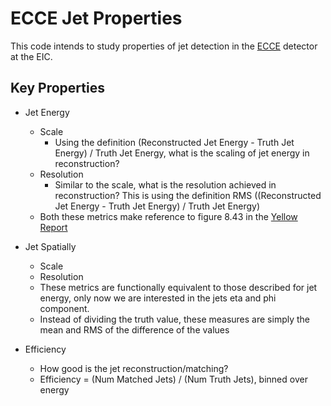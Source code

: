 # ECCE Jet Properties
This code intends to study properties of jet detection in the [ECCE](https://www.ecce-eic.org/) detector at the EIC.  

## Key Properties
* Jet Energy
    * Scale
        * Using the definition (Reconstructed Jet Energy - Truth Jet Energy) / Truth Jet Energy, what is the scaling of jet energy in reconstruction?  
    * Resolution
        * Similar to the scale, what is the resolution achieved in reconstruction?  This is using the definition RMS ((Reconstructed Jet Energy - Truth Jet Energy) / Truth Jet Energy)
    * Both these metrics make reference to figure 8.43 in the [Yellow Report](https://arxiv.org/abs/2103.05419)

* Jet Spatially
    * Scale
    * Resolution
    * These metrics are functionally equivalent to those described for jet energy, only now we are interested in the jets eta and phi component.  
    * Instead of dividing the truth value, these measures are simply the mean and RMS of the difference of the values

* Efficiency
    * How good is the jet reconstruction/matching? 
    * Efficiency = (Num Matched Jets) / (Num Truth Jets), binned over energy
    
    